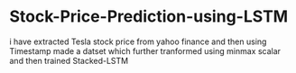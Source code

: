 # Stock-Price-Prediction-using-LSTM

i have extracted Tesla stock price from yahoo finance and then using Timestamp made a datset which further tranformed using minmax scalar and then trained Stacked-LSTM 
